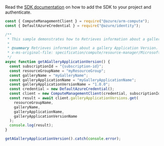 Read the [SDK documentation](https://github.com/Azure/azure-sdk-for-js/blob/%40azure%2Farm-compute_18.0.0/sdk/compute/arm-compute/README.md) on how to add the SDK to your project and authenticate.

```javascript
const { ComputeManagementClient } = require("@azure/arm-compute");
const { DefaultAzureCredential } = require("@azure/identity");

/**
 * This sample demonstrates how to Retrieves information about a gallery Application Version.
 *
 * @summary Retrieves information about a gallery Application Version.
 * x-ms-original-file: specification/compute/resource-manager/Microsoft.Compute/stable/2021-10-01/examples/gallery/GetAGalleryApplicationVersion.json
 */
async function getAGalleryApplicationVersion() {
  const subscriptionId = "{subscription-id}";
  const resourceGroupName = "myResourceGroup";
  const galleryName = "myGalleryName";
  const galleryApplicationName = "myGalleryApplicationName";
  const galleryApplicationVersionName = "1.0.0";
  const credential = new DefaultAzureCredential();
  const client = new ComputeManagementClient(credential, subscriptionId);
  const result = await client.galleryApplicationVersions.get(
    resourceGroupName,
    galleryName,
    galleryApplicationName,
    galleryApplicationVersionName
  );
  console.log(result);
}

getAGalleryApplicationVersion().catch(console.error);
```
